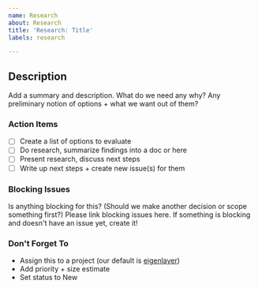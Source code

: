 ```yaml
---
name: Research
about: Research
title: 'Research: Title'
labels: research

---
```


## Description
Add a summary and description. What do we need any why? Any preliminary notion of options + what we want out of them?

### Action Items
- [ ] Create a list of options to evaluate
- [ ] Do research, summarize findings into a doc or here
- [ ] Present research, discuss next steps
- [ ] Write up next steps + create new issue(s) for them

### Blocking Issues
Is anything blocking for this? (Should we make another decision or scope something first?)
Please link blocking issues here. If something is blocking and doesn't have an issue yet, create it!

### Don't Forget To
* Assign this to a project (our default is [eigenlayer](https://github.com/orgs/Layr-Labs/projects/3/))
* Add priority + size estimate
* Set status to New
